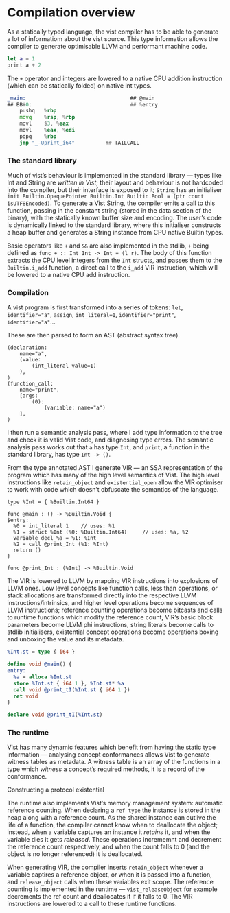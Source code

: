 # Compilation overview

As a statically typed language, the vist compiler has to be able to generate a lot of informatiom about the vist source. This type information allows the compiler to generate optimisable LLVM and performant machine code.

```swift
let a = 1
print a + 2
```

The `+` operator and integers are lowered to a native CPU addition instruction (which can be statically folded) on native int types.

```asm
_main:                                  ## @main
## BB#0:                                ## %entry
	pushq	%rbp
	movq	%rsp, %rbp
	movl	$3, %eax
	movl	%eax, %edi
	popq	%rbp
	jmp	"_-Uprint_i64"          ## TAILCALL
```

### The standard library

Much of vist’s behaviour is implemented in the standard library — types like Int and String are *written in Vist*; their layout and behaviour is not hardcoded into the compiler, but their interface is exposed to it; `String` has an initialiser `init Builtin.OpaquePointer Builtin.Int Builtin.Bool = (ptr count isUTF8Encoded)`. To generate a Vist String, the compiler emits a call to this function, passing in the constant string (stored in the data section of the binary), with the statically known buffer size and encoding. The user’s code is dynamically linked to the standard library, where this initialiser constructs a heap buffer and generates a String instance from CPU native Builtin types.

Basic operators like `+` and `&&` are also implemented in the stdlib, `+` being defined as `func + :: Int Int -> Int = (l r)`. The body of this function extracts the CPU level integers from the `Int` structs, and passes them to the `Builtin.i_add` function, a direct call to the `i_add` VIR instruction, which will be lowered to a native CPU add instruction.

### Compilation

A vist program is first transformed into a series of tokens: `let`, `identifier="a"`, `assign`, `int_literal=1`, `identifier="print"`, `identifier="a"`...

These are then parsed to form an AST (abstract syntax tree).

```
(declaration:
    name="a",
    (value:
        (int_literal value=1)
    ),
)
(function_call:
    name="print",
    [args:
        (0):
            (variable: name="a")
    ],
)

```

I then run a semantic analysis pass, where I add type information to the tree and check it is valid Vist code, and diagnosing type errors. The semantic analysis pass works out that `a` has type `Int`, and `print`, a function in the standard library, has type `Int -> ()`.

From the type annotated AST I generate VIR — an SSA representation of the program which has many of the high level semantics of Vist. The high level instructions like `retain_object` and `existential_open` allow the VIR optimiser to work with code which doesn’t obfuscate the semantics of the language. 

```
type %Int = { %Builtin.Int64 }

func @main : () -> %Builtin.Void {
$entry:
  %0 = int_literal 1  	// uses: %1
  %1 = struct %Int (%0: %Builtin.Int64)  	// uses: %a, %2
  variable_decl %a = %1: %Int 
  %2 = call @print_Int (%1: %Int) 
  return ()
}

func @print_Int : (%Int) -> %Builtin.Void
```

The VIR is lowered to LLVM by mapping VIR instructions into explosions of LLVM ones. Low level concepts like function calls, less than operations, or stack allocations are transformed directly into the respective LLVM instructions/intrinsics, and higher level operations become sequences of LLVM instructions; reference counting operations become bitcasts and calls to runtime functions which modify the reference count, VIR’s basic block parameters become LLVM phi instructions, string literals become calls to stdlib initialisers, existential concept operations become operations boxing and unboxing the value and its metadata.


```llvm
%Int.st = type { i64 }

define void @main() {
entry:
  %a = alloca %Int.st
  store %Int.st { i64 1 }, %Int.st* %a
  call void @print_tI(%Int.st { i64 1 })
  ret void
}

declare void @print_tI(%Int.st)
```

### The runtime

Vist has many dynamic features which benefit from having the static type information — analysing concept conformances allows Vist to generate witness tables as metadata. A witness table is an array of the functions in a type which *witness* a concept’s required methods, it is a record of the conformance.

Constructing a protocol existential


The runtime also implements Vist’s memory management system: automatic reference counting. When declaring a `ref type` the instance is stored in the heap along with a reference count. As the  shared instance can outlive the life of a function, the compiler cannot know when to deallocate the object; instead, when a variable captures an instance it *retains* it, and when the variable dies it gets *released*. These operations incrememnt and decrement the reference count respectively, and when the count falls to 0 (and the object is no longer referenced) it is deallocated. 

When generating VIR, the compiler inserts `retain_object` whenever a variable captires a reference object, or when it is passed into a function, and `release_object` calls when these variables exit scope. The reference counting is implemented in the runtime — `vist_releaseObject` for example decrements the ref count and deallocates it if it falls to 0. The VIR instructions are lowered to a call to these runtime functions.

